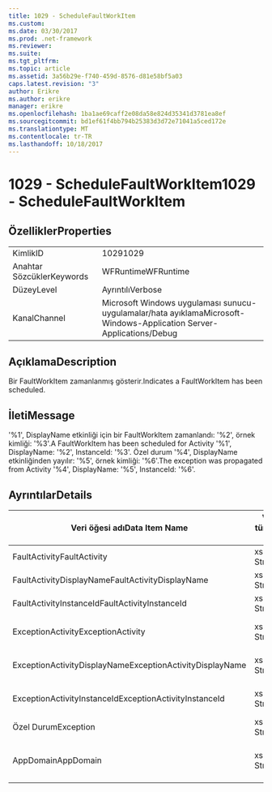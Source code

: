 ```yaml
---
title: 1029 - ScheduleFaultWorkItem
ms.custom: 
ms.date: 03/30/2017
ms.prod: .net-framework
ms.reviewer: 
ms.suite: 
ms.tgt_pltfrm: 
ms.topic: article
ms.assetid: 3a56b29e-f740-459d-8576-d81e58bf5a03
caps.latest.revision: "3"
author: Erikre
ms.author: erikre
manager: erikre
ms.openlocfilehash: 1ba1ae69caff2e08da58e824d35341d3781ea8ef
ms.sourcegitcommit: bd1ef61f4bb794b25383d3d72e71041a5ced172e
ms.translationtype: MT
ms.contentlocale: tr-TR
ms.lasthandoff: 10/18/2017
---
```

# <a name="1029---schedulefaultworkitem"></a><span data-ttu-id="5732a-102">1029 - ScheduleFaultWorkItem</span><span class="sxs-lookup"><span data-stu-id="5732a-102">1029 - ScheduleFaultWorkItem</span></span>
## <a name="properties"></a><span data-ttu-id="5732a-103">Özellikler</span><span class="sxs-lookup"><span data-stu-id="5732a-103">Properties</span></span>  
  
|||  
|-|-|  
|<span data-ttu-id="5732a-104">Kimlik</span><span class="sxs-lookup"><span data-stu-id="5732a-104">ID</span></span>|<span data-ttu-id="5732a-105">1029</span><span class="sxs-lookup"><span data-stu-id="5732a-105">1029</span></span>|  
|<span data-ttu-id="5732a-106">Anahtar Sözcükler</span><span class="sxs-lookup"><span data-stu-id="5732a-106">Keywords</span></span>|<span data-ttu-id="5732a-107">WFRuntime</span><span class="sxs-lookup"><span data-stu-id="5732a-107">WFRuntime</span></span>|  
|<span data-ttu-id="5732a-108">Düzey</span><span class="sxs-lookup"><span data-stu-id="5732a-108">Level</span></span>|<span data-ttu-id="5732a-109">Ayrıntılı</span><span class="sxs-lookup"><span data-stu-id="5732a-109">Verbose</span></span>|  
|<span data-ttu-id="5732a-110">Kanal</span><span class="sxs-lookup"><span data-stu-id="5732a-110">Channel</span></span>|<span data-ttu-id="5732a-111">Microsoft Windows uygulaması sunucu-uygulamalar/hata ayıklama</span><span class="sxs-lookup"><span data-stu-id="5732a-111">Microsoft-Windows-Application Server-Applications/Debug</span></span>|  
  
## <a name="description"></a><span data-ttu-id="5732a-112">Açıklama</span><span class="sxs-lookup"><span data-stu-id="5732a-112">Description</span></span>  
 <span data-ttu-id="5732a-113">Bir FaultWorkItem zamanlanmış gösterir.</span><span class="sxs-lookup"><span data-stu-id="5732a-113">Indicates a FaultWorkItem has been scheduled.</span></span>  
  
## <a name="message"></a><span data-ttu-id="5732a-114">İleti</span><span class="sxs-lookup"><span data-stu-id="5732a-114">Message</span></span>  
 <span data-ttu-id="5732a-115">'%1', DisplayName etkinliği için bir FaultWorkItem zamanlandı: '%2', örnek kimliği: '%3'.</span><span class="sxs-lookup"><span data-stu-id="5732a-115">A FaultWorkItem has been scheduled for Activity '%1', DisplayName: '%2', InstanceId: '%3'.</span></span>  <span data-ttu-id="5732a-116">Özel durum '%4', DisplayName etkinliğinden yayılır: '%5', örnek kimliği: '%6'.</span><span class="sxs-lookup"><span data-stu-id="5732a-116">The exception was propagated from Activity '%4', DisplayName: '%5', InstanceId: '%6'.</span></span>  
  
## <a name="details"></a><span data-ttu-id="5732a-117">Ayrıntılar</span><span class="sxs-lookup"><span data-stu-id="5732a-117">Details</span></span>  
  
|<span data-ttu-id="5732a-118">Veri öğesi adı</span><span class="sxs-lookup"><span data-stu-id="5732a-118">Data Item Name</span></span>|<span data-ttu-id="5732a-119">Veri öğesi türü</span><span class="sxs-lookup"><span data-stu-id="5732a-119">Data Item Type</span></span>|<span data-ttu-id="5732a-120">Açıklama</span><span class="sxs-lookup"><span data-stu-id="5732a-120">Description</span></span>|  
|--------------------|--------------------|-----------------|  
|<span data-ttu-id="5732a-121">FaultActivity</span><span class="sxs-lookup"><span data-stu-id="5732a-121">FaultActivity</span></span>|<span data-ttu-id="5732a-122">xs: String</span><span class="sxs-lookup"><span data-stu-id="5732a-122">xs:string</span></span>|<span data-ttu-id="5732a-123">Hataya etkinlik türü adı.</span><span class="sxs-lookup"><span data-stu-id="5732a-123">The type name of the fault activity.</span></span>|  
|<span data-ttu-id="5732a-124">FaultActivityDisplayName</span><span class="sxs-lookup"><span data-stu-id="5732a-124">FaultActivityDisplayName</span></span>|<span data-ttu-id="5732a-125">xs: String</span><span class="sxs-lookup"><span data-stu-id="5732a-125">xs:string</span></span>|<span data-ttu-id="5732a-126">Hataya etkinlik görünen adı.</span><span class="sxs-lookup"><span data-stu-id="5732a-126">The display name of the fault activity.</span></span>|  
|<span data-ttu-id="5732a-127">FaultActivityInstanceId</span><span class="sxs-lookup"><span data-stu-id="5732a-127">FaultActivityInstanceId</span></span>|<span data-ttu-id="5732a-128">xs: String</span><span class="sxs-lookup"><span data-stu-id="5732a-128">xs:string</span></span>|<span data-ttu-id="5732a-129">Hataya etkinlik örnek kimliği.</span><span class="sxs-lookup"><span data-stu-id="5732a-129">The instance id of the fault activity.</span></span>|  
|<span data-ttu-id="5732a-130">ExceptionActivity</span><span class="sxs-lookup"><span data-stu-id="5732a-130">ExceptionActivity</span></span>|<span data-ttu-id="5732a-131">xs: String</span><span class="sxs-lookup"><span data-stu-id="5732a-131">xs:string</span></span>|<span data-ttu-id="5732a-132">Özel durum oluşturdu etkinlik türü adı.</span><span class="sxs-lookup"><span data-stu-id="5732a-132">The type name of the activity that threw the exception.</span></span>|  
|<span data-ttu-id="5732a-133">ExceptionActivityDisplayName</span><span class="sxs-lookup"><span data-stu-id="5732a-133">ExceptionActivityDisplayName</span></span>|<span data-ttu-id="5732a-134">xs: String</span><span class="sxs-lookup"><span data-stu-id="5732a-134">xs:string</span></span>|<span data-ttu-id="5732a-135">Özel durum oluşturdu etkinliğin görünen adı.</span><span class="sxs-lookup"><span data-stu-id="5732a-135">The display name of the activity that threw the exception.</span></span>|  
|<span data-ttu-id="5732a-136">ExceptionActivityInstanceId</span><span class="sxs-lookup"><span data-stu-id="5732a-136">ExceptionActivityInstanceId</span></span>|<span data-ttu-id="5732a-137">xs: String</span><span class="sxs-lookup"><span data-stu-id="5732a-137">xs:string</span></span>|<span data-ttu-id="5732a-138">Özel durum oluşturdu etkinlik örnek kimliği.</span><span class="sxs-lookup"><span data-stu-id="5732a-138">The instance id of the activity that threw the exception.</span></span>|  
|<span data-ttu-id="5732a-139">Özel Durum</span><span class="sxs-lookup"><span data-stu-id="5732a-139">Exception</span></span>|<span data-ttu-id="5732a-140">xs: String</span><span class="sxs-lookup"><span data-stu-id="5732a-140">xs:string</span></span>|<span data-ttu-id="5732a-141">Özel durum için özel durum ayrıntıları</span><span class="sxs-lookup"><span data-stu-id="5732a-141">The exception details for the exception</span></span>|  
|<span data-ttu-id="5732a-142">AppDomain</span><span class="sxs-lookup"><span data-stu-id="5732a-142">AppDomain</span></span>|<span data-ttu-id="5732a-143">xs: String</span><span class="sxs-lookup"><span data-stu-id="5732a-143">xs:string</span></span>|<span data-ttu-id="5732a-144">AppDomain.CurrentDomain.FriendlyName tarafından döndürülen dize.</span><span class="sxs-lookup"><span data-stu-id="5732a-144">The string returned by AppDomain.CurrentDomain.FriendlyName.</span></span>|
